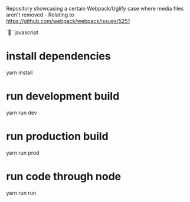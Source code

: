 
Repository showcasing a certain Webpack/Uglify case where media files aren't removed - Relating to https://github.com/webpack/webpack/issues/5251

```javascript
# install dependencies
yarn install

# run development build
yarn run dev

# run production build
yarn run prod

# run code through node
yarn run run
```
